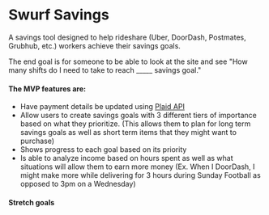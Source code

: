 # Swurf Savings

A savings tool designed to help rideshare (Uber, DoorDash, Postmates, Grubhub, etc.) workers achieve their savings goals. 

The end goal is for someone to be able to look at the site and see "How many shifts do I need to take to reach _____ savings goal."

#### The MVP features are:
 - Have payment details be updated using [Plaid API](https://plaid.com/docs)
 - Allow users to create savings goals with 3 different tiers of importance based on what they prioritize. (This allows them to plan for long term savings goals as well as short term items that they might want to purchase)
 - Shows progress to each goal based on its priority
 - Is able to analyze income based on hours spent as well as what situations will allow them to earn more money (Ex. When I DoorDash, I might make more while delivering for 3 hours during Sunday Football as opposed to 3pm on a Wednesday)

 #### Stretch goals

